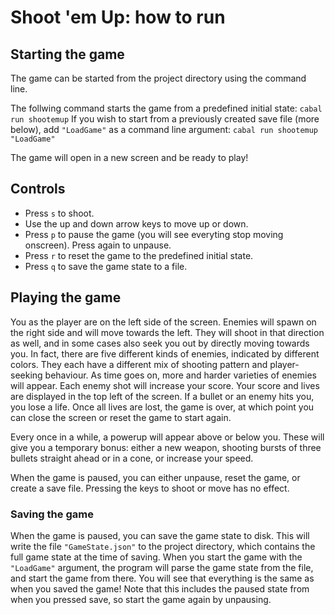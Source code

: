 # Shoot 'em Up: how to run

## Starting the game

The game can be started from the project directory using the command line.

The follwing command starts the game from a predefined initial state:
```cabal run shootemup```
If you wish to start from a previously created save file (more below), add `"LoadGame"` as a command line argument:
```cabal run shootemup "LoadGame"```

The game will open in a new screen and be ready to play!

## Controls

- Press `s` to shoot.
- Use the up and down arrow keys to move up or down.
- Press `p` to pause the game (you will see everyting stop moving onscreen). Press again to unpause.
- Press `r` to reset the game to the predefined initial state.
- Press `q` to save the game state to a file.

## Playing the game

You as the player are on the left side of the screen. Enemies will spawn on the right side and will move towards the left.
They will shoot in that direction as well, and in some cases also seek you out by directly moving towards you.
In fact, there are five different kinds of enemies, indicated by different colors. They each have a different mix of shooting pattern and player-seeking behaviour.
As time goes on, more and harder varieties of enemies will appear. Each enemy shot will increase your score. Your score and lives are displayed in the top left of the screen.
If a bullet or an enemy hits you, you lose a life. Once all lives are lost, the game is over, at which point you can close the screen or reset the game to start again.

Every once in a while, a powerup will appear above or below you. These will give you a temporary bonus:
either a new weapon, shooting bursts of three bullets straight ahead or in a cone, or increase your speed.

When the game is paused, you can either unpause, reset the game, or create a save file. Pressing the keys to shoot or move has no effect.

### Saving the game

When the game is paused, you can save the game state to disk. This will write the file `"GameState.json"` to the project directory, which contains the full game state
at the time of saving. When you start the game with the `"LoadGame"` argument, the program will parse the game state from the file, and start the game from there.
You will see that everything is the same as when you saved the game! Note that this includes the paused state from when you pressed save, so start the game again by unpausing.
